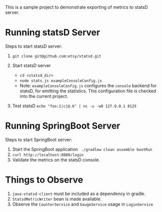 This is a sample project to demonstrate exporting of metrics to statsD server.

Running statsD Server
====

Steps to start statsD server:

1. `git clone git@github.com:etsy/statsd.git`
2. Start statsD server

    * `cd <statsd_dir>`
    * `node stats.js exampleConsoleConfig.js`
    * Note: `exampleConsoleConfig.js` configures the `console` backend for statsD, for emitting the statistics. This configuration file is checked into the current project.
3. Test statsD `echo "foo:1|c|@.6" | nc -u -w0 127.0.0.1 8125`


Running SpringBoot Server
====
Steps to start SpringBoot server:

1. Start the SpringBoot application ` ./gradlew clean assemble bootRun`
2. `curl http://localhost:8080/login`
3. Validate the metrics on the statsD console.

Things to Observe
===
1. `java-statsd-client` must be included as a dependency in gradle.
2. `StatsdMetricWriter` bean is made available.
3. Observe the `CounterService` and `GaugeService` usage in `LoginService`